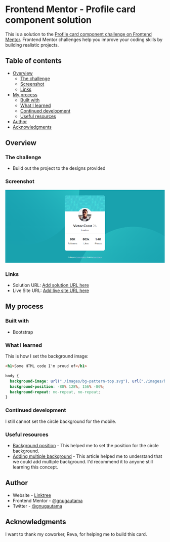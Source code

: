 # Frontend Mentor - Profile card component solution

This is a solution to the [Profile card component challenge on Frontend Mentor](https://www.frontendmentor.io/challenges/profile-card-component-cfArpWshJ). Frontend Mentor challenges help you improve your coding skills by building realistic projects.

## Table of contents

- [Overview](#overview)
  - [The challenge](#the-challenge)
  - [Screenshot](#screenshot)
  - [Links](#links)
- [My process](#my-process)
  - [Built with](#built-with)
  - [What I learned](#what-i-learned)
  - [Continued development](#continued-development)
  - [Useful resources](#useful-resources)
- [Author](#author)
- [Acknowledgments](#acknowledgments)

## Overview

### The challenge

- Build out the project to the designs provided

### Screenshot

![](./images/Frontend%20Mentor%20-%20Profile%20card%20component.png)

### Links

- Solution URL: [Add solution URL here](https://www.frontendmentor.io/solutions/responsive-profile-card-HyvLv3lv9)
- Live Site URL: [Add live site URL here](https://profile-card-component-0c2a04.netlify.app/)

## My process

### Built with

- Bootstrap

### What I learned

This is how I set the background image:

```html
<h1>Some HTML code I'm proud of</h1>
```

```css
body {
  background-image: url("./images/bg-pattern-top.svg"), url("./images/bg-pattern-bottom.svg");
  background-position: -88% 128%, 156% -80%;
  background-repeat: no-repeat, no-repeat;
}
```

### Continued development

I still cannot set the circle background for the mobile.

### Useful resources

- [Background position](https://www.w3schools.com/cssref/pr_background-position.asp) - This helped me to set the position for the circle background.
- [Adding multiple background](https://www.w3schools.com/css/css3_backgrounds.asp) - This article helped me to understand that we could add multiple background. I'd recommend it to anyone still learning this concept.

## Author

- Website - [Linktree](https://linktr.ee/agungutama)
- Frontend Mentor - [@gnugautama](https://www.frontendmentor.io/profile/gnugautama)
- Twitter - [@gnugautama](https://www.twitter.com/@gnugautama)

## Acknowledgments

I want to thank my coworker, Reva, for helping me to build this card.
